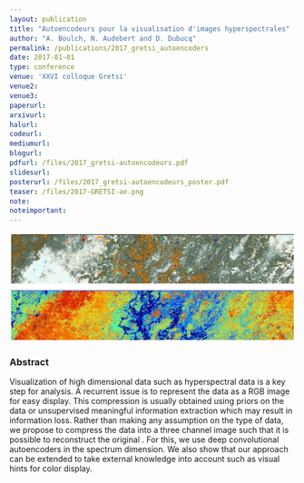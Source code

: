 ```yaml
---
layout: publication
title: "Autoencodeurs pour la visualisation d'images hyperspectrales"
author: "A. Boulch, N. Audebert and D. Dubucq"
permalink: /publications/2017_gretsi_autoencoders
date: 2017-01-01
type: conference
venue: 'XXVI colloque Gretsi'
venue2: 
venue3:
paperurl:
arxivurl: 
halurl: 
codeurl: 
mediumurl: 
blogurl: 
pdfurl: /files/2017_gretsi-autoencodeurs.pdf
slidesurl: 
posterurl: /files/2017_gretsi-autoencodeurs_poster.pdf
teaser: /files/2017-GRETSI-ae.png
note:
noteimportant: 
---
```


![](/files/2017_gretsi-autoencodeurs.png)

### Abstract

Visualization of high dimensional data such as hyperspectral data is a key step for analysis. A recurrent issue is to represent the data as a RGB image for easy display. This compression is usually obtained using priors on the data or unsupervised meaningful information extraction which may result in information loss. Rather than making any assumption on the type of data, we propose to compress the data into a three channel image such that it is possible to reconstruct the original . For this, we use deep convolutional autoencoders in the spectrum dimension. We also show that our approach can be extended to take external knowledge into account such as visual hints for color display.
